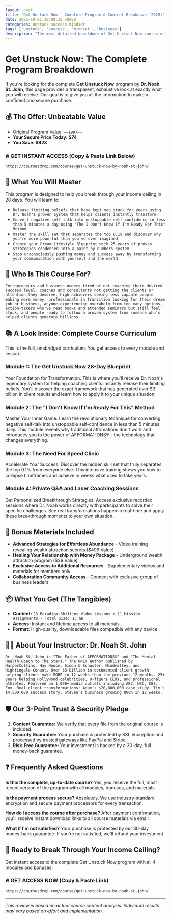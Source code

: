 ```yaml
---
layout: post
title: "Get Unstuck Now - Complete Program & Content Breakdown (2025)"
date: 2025-10-02 10:08:35 +0000
categories: unstuck success mindset
tags: ['unstuck', 'success', 'mindset', 'business']
description: "The most detailed breakdown of Get Unstuck Now course online. Break through income ceilings with Dr. Noah St. John's proven system that helped clients add $3 billion in revenue."
---
```



# Get Unstuck Now: The Complete Program Breakdown

If you're looking for the complete **Get Unstuck Now** program by **Dr. Noah St. John**, this page provides a transparent, exhaustive look at exactly what you will receive. Our goal is to give you all the information to make a confident and secure purchase.

## 💰 The Offer: Unbeatable Value
- Original Program Value: `~~$997~~`
- **Your Secure Price Today: $74**
- **You Save: $923**

### 🔥 GET INSTANT ACCESS (Copy & Paste Link Below)
`https://coursesdrop.com/course/get-unstuck-now-by-noah-st-john/`

## 🚀 What You Will Master
This program is designed to help you break through your income ceiling in 28 days. You will learn to:
- `Release limiting beliefs that have kept you stuck for years using Dr. Noah's proven system that helps clients instantly transform`
- `Convert negative self-talk into unstoppable self-confidence in less than 5 minutes a day using "The I Don't Know If I'm Ready For This" Method`
- `Master the skill set that separates the top 0.1% and discover why you're more powerful than you've ever imagined`
- `Create your Dream Lifestyle Blueprint with 25 years of proven strategies condensed into a paint-by-numbers system`
- `Stop unconsciously pushing money and success away by transforming your communication with yourself and the world`

## 🎯 Who Is This Course For?
`Entrepreneurs and business owners tired of not reaching their desired success level, coaches and consultants not getting the clients or attention they deserve, high achievers seeing less capable people making more money, professionals in transition looking for their dream job or business, anyone experiencing overwhelm from too many options, action-takers who've read books and attended seminars but still feel stuck, and people ready to follow a proven system from someone who's helped clients generate billions.`

## 📚 A Look Inside: Complete Course Curriculum
This is the full, unabridged curriculum. You get access to every module and lesson.

### Module 1: The Get Unstuck Now 28-Day Blueprint
Your Foundation for Transformation. This is where you'll receive Dr. Noah's legendary system for helping coaching clients instantly release their limiting beliefs. You'll discover the exact framework that has generated over $3 billion in client results and learn how to apply it to your unique situation.

### Module 2: The "I Don't Know If I'm Ready For This" Method
Master Your Inner Game. Learn the revolutionary technique for converting negative self-talk into unstoppable self-confidence in less than 5 minutes daily. This module reveals why traditional affirmations don't work and introduces you to the power of AFFORMATIONS® – the technology that changes everything.

### Module 3: The Need For Speed Clinic
Accelerate Your Success. Discover the hidden skill set that truly separates the top 0.1% from everyone else. This intensive training shows you how to collapse timeframes and achieve in weeks what used to take years.

### Module 4: Private Q&A and Laser Coaching Sessions
Get Personalized Breakthrough Strategies. Access exclusive recorded sessions where Dr. Noah works directly with participants to solve their specific challenges. See real transformations happen in real-time and apply these breakthrough moments to your own situation.

## 🎁 Bonus Materials Included
- **Advanced Strategies for Effortless Abundance** - Video training revealing wealth attraction secrets ($499 Value)
- **Healing Your Relationship with Money Package** - Underground wealth attraction program ($39 Value)
- **Exclusive Access to Additional Resources** - Supplementary videos and materials for members only
- **Collaboration Community Access** - Connect with exclusive group of business leaders

## 📦 What You Get (The Tangibles)
- **Content:** `28 Paradigm-Shifting Video Lessons + 11 Mission Assignments - Total Size: 13 GB`
- **Access:** Instant and lifetime access to all materials.
- **Format:** High-quality, downloadable files compatible with any device.

## 👨‍🏫 About Your Instructor: Dr. Noah St. John
`Dr. Noah St. John is "The Father of AFFORMATIONS®" and "The Mental Health Coach to The Stars." The ONLY author published by HarperCollins, Hay House, Simon & Schuster, Mindvalley, and Nightingale-Conant. Over $3 billion in documented client growth helping clients make MORE in 12 weeks than the previous 12 months. 25+ years helping Hollywood celebrities, 8-figure CEOs, and professional athletes. Featured on 1,000+ media outlets including ABC, NBC, CBS, Fox. Real client transformations: Adam's $20,000,000 case study, Tim's $4,500,000 success story, Steven's business growing 800% in 12 weeks.`

## 🛡️ Our 3-Point Trust & Security Pledge
1. **Content Guarantee:** We verify that every file from the original course is included.
2. **Security Guarantee:** Your purchase is protected by SSL encryption and processed by trusted gateways like PayPal and Stripe.
3. **Risk-Free Guarantee:** Your investment is backed by a 30-day, full money-back guarantee.

## ❓ Frequently Asked Questions

**Is this the complete, up-to-date course?**
Yes, you receive the full, most recent version of the program with all modules, bonuses, and materials.

**Is the payment process secure?**
Absolutely. We use industry-standard encryption and secure payment processors for every transaction.

**How do I access the course after purchase?**
After payment confirmation, you'll receive instant download links to all course materials via email.

**What if I'm not satisfied?**
Your purchase is protected by our 30-day money-back guarantee. If you're not satisfied, we'll refund your investment.

## 🚀 Ready to Break Through Your Income Ceiling?
Get instant access to the complete Get Unstuck Now program with all 4 modules and bonuses.

### 🔥 GET ACCESS NOW (Copy & Paste Link)
`https://coursesdrop.com/course/get-unstuck-now-by-noah-st-john/`

---

*This review is based on actual course content analysis. Individual results may vary based on effort and implementation.*